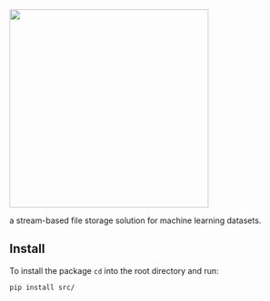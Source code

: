 <img src="https://github.com/le1nux/datahub/blob/master/logo/logo.png" width="350">

a stream-based file storage solution for machine learning datasets.

## Install

To install the package `cd` into the root directory and run: 

```bash
pip install src/
```


